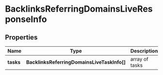 # BacklinksReferringDomainsLiveResponseInfo

## Properties

| Name | Type | Description | Notes |
|------------ | ------------- | ------------- | -------------|
**tasks** | **BacklinksReferringDomainsLiveTaskInfo[]** | array of tasks |[optional]|
